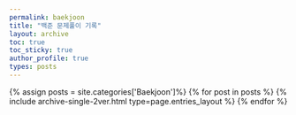 ```yaml
---
permalink: baekjoon
title: "백준 문제풀이 기록"
layout: archive
toc: true
toc_sticky: true
author_profile: true
types: posts
---
```


{% assign posts = site.categories['Baekjoon']%}
{% for post in posts %}
  {% include archive-single-2ver.html type=page.entries_layout %}
{% endfor %}